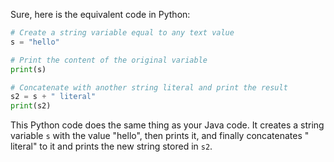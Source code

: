  Sure, here is the equivalent code in Python:

```python
# Create a string variable equal to any text value
s = "hello"

# Print the content of the original variable
print(s)

# Concatenate with another string literal and print the result
s2 = s + " literal"
print(s2)
```

This Python code does the same thing as your Java code. It creates a string variable `s` with the value "hello", then prints it, and finally concatenates " literal" to it and prints the new string stored in `s2`.
